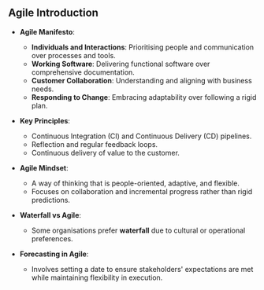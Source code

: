 ## Agile Introduction

- **Agile Manifesto**:
  - **Individuals and Interactions**: Prioritising people and communication over processes and tools.
  - **Working Software**: Delivering functional software over comprehensive documentation.
  - **Customer Collaboration**: Understanding and aligning with business needs.
  - **Responding to Change**: Embracing adaptability over following a rigid plan.

- **Key Principles**:
  - Continuous Integration (CI) and Continuous Delivery (CD) pipelines.
  - Reflection and regular feedback loops.
  - Continuous delivery of value to the customer.

- **Agile Mindset**:
  - A way of thinking that is people-oriented, adaptive, and flexible.
  - Focuses on collaboration and incremental progress rather than rigid predictions.

- **Waterfall vs Agile**:
  - Some organisations prefer **waterfall** due to cultural or operational preferences.

- **Forecasting in Agile**:
  - Involves setting a date to ensure stakeholders' expectations are met while maintaining flexibility in execution.
